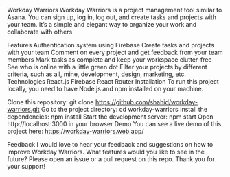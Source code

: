 Workday Warriors
Workday Warriors is a project management tool similar to Asana. You can sign up, log in, log out, and create tasks and projects with your team. It’s a simple and elegant way to organize your work and collaborate with others.

Features
Authentication system using Firebase
Create tasks and projects with your team
Comment on every project and get feedback from your team members
Mark tasks as complete and keep your workspace clutter-free
See who is online with a little green dot
Filter your projects by different criteria, such as all, mine, development, design, marketing, etc.
Technologies
React.js
Firebase
React Router
Installation
To run this project locally, you need to have Node.js and npm installed on your machine.

Clone this repository: git clone https://github.com/shahid/workday-warriors.git
Go to the project directory: cd workday-warriors
Install the dependencies: npm install
Start the development server: npm start
Open http://localhost:3000 in your browser
Demo
You can see a live demo of this project here: https://workday-warriors.web.app/

Feedback
I would love to hear your feedback and suggestions on how to improve Workday Warriors. What features would you like to see in the future? Please open an issue or a pull request on this repo. Thank you for your support!
